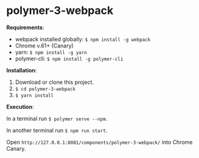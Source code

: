 # polymer-3-webpack

__Requirements__:

- webpack installed globally: `$ npm install -g webpack`
- Chrome v.61+ (Canary)
- yarn: `$ npm install -g yarn`
- polymer-cli: `$ npm install -g polymer-cli`

__Installation__:

1. Download or clone this project.
2. `$ cd polymer-3-webpack`
3. `$ yarn install`

__Execution__:

In a terminal run `$ polymer serve --npm`.

In another terminal run `$ npm run start`.

Open `http://127.0.0.1:8081/components/polymer-3-webpack/` into Chrome Canary.